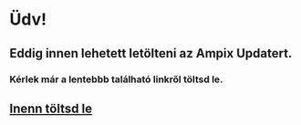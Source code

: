 # Üdv!
## Eddig innen lehetett letölteni az Ampix Updatert.
### Kérlek már a lentebbb található linkről töltsd le.

## [Inenn töltsd le](https://github.com/Ampix/Updater/releases)
